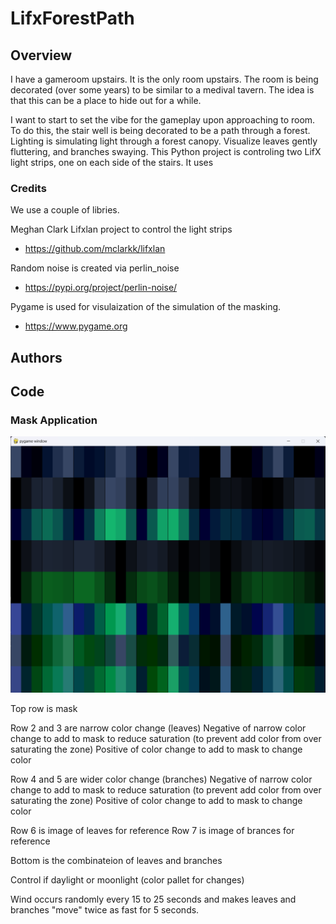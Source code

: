 # LifxForestPath

## Overview
I have a gameroom upstairs. It is the only room upstairs. The room is being decorated (over some years) to be similar to a medival tavern. The idea is that this can be a place to hide out for a while.

I want to start to set the vibe for the gameplay upon approaching to room. To do this, the stair well is being decorated to be a path through a forest. Lighting is simulating light through a forest canopy. Visualize leaves gently fluttering, and branches swaying. This Python project is controling two LifX light strips, one on each side of the stairs. It uses 

### Credits
We use a couple of libries.

Meghan Clark Lifxlan project to control the light strips
- https://github.com/mclarkk/lifxlan

Random noise is created via perlin_noise
- https://pypi.org/project/perlin-noise/

Pygame is used for visulaization of the simulation of the masking.
- https://www.pygame.org

## Authors

## Code

### Mask Application
![alt text](ForestPathMask.png "Forest Path Mask Visualization")

Top row is mask

Row 2 and 3 are narrow color change (leaves)
Negative of narrow color change to add to mask to reduce saturation (to prevent add color from over saturating the zone)
Positive of color change to add to mask to change color

Row 4 and 5 are wider color change (branches)
Negative of narrow color change to add to mask to reduce saturation (to prevent add color from over saturating the zone)
Positive of color change to add to mask to change color

Row 6 is image of leaves for reference
Row 7 is image of brances for reference

Bottom is the combinateion of leaves and branches


Control if daylight or moonlight (color pallet for changes)

Wind occurs randomly every 15 to 25 seconds and makes leaves and branches "move" twice as fast for 5 seconds.
